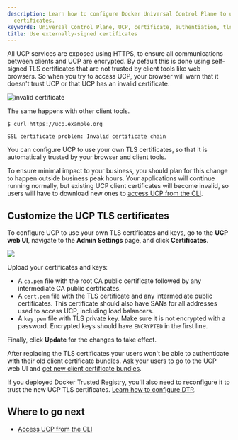 ```yaml
---
description: Learn how to configure Docker Universal Control Plane to use your own
  certificates.
keywords: Universal Control Plane, UCP, certificate, authentiation, tls
title: Use externally-signed certificates
---
```


All UCP services are exposed using HTTPS, to ensure all communications between
clients and UCP are encrypted. By default this is done using self-signed TLS
certificates that are not trusted by client tools like web browsers. So when
you try to access UCP, your browser will warn that it doesn't trust UCP or that
UCP has an invalid certificate.

![invalid certificate](../images/use-externally-signed-certs-1.png)

The same happens with other client tools.

```none
$ curl https://ucp.example.org

SSL certificate problem: Invalid certificate chain
```

You can configure UCP to use your own TLS certificates, so that it is
automatically trusted by your browser and client tools.

To ensure minimal impact to your business, you should plan for this change to
happen outside business peak hours. Your applications will continue running
normally, but existing UCP client certificates will become invalid, so users
will have to download new ones to [access UCP from the CLI](../access-ucp/cli-based-access.md).

## Customize the UCP TLS certificates

To configure UCP to use your own TLS certificates and keys, go to the
**UCP web UI**, navigate to the **Admin Settings** page,
and click **Certificates**.

![](../images/use-externally-signed-certs-2.png)

Upload your certificates and keys:

* A `ca.pem` file with the root CA public certificate followed by any intermediate CA public 
certificates.
* A `cert.pem` file with the TLS certificate and any intermediate public
certificates. This certificate should also have SANs for all addresses used to
access UCP, including load balancers.
* A `key.pem` file with TLS private key. Make sure it is not encrypted with a password. Encrypted keys should have `ENCRYPTED` in the first line.

Finally, click **Update** for the changes to take effect.

After replacing the TLS certificates your users won't be able to authenticate
with their old client certificate bundles. Ask your users to go to the UCP
web UI and [get new client certificate bundles](../access-ucp/cli-based-access.md).

If you deployed Docker Trusted Registry, you'll also need to reconfigure it
to trust the new UCP TLS certificates.
[Learn how to configure DTR](/datacenter/dtr/2.1/reference/cli/reconfigure.md).

## Where to go next

* [Access UCP from the CLI](../access-ucp/cli-based-access.md)
